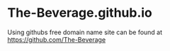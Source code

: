 # The-Beverage.github.io
Using githubs free domain name
site can be found at https://github.com/The-Beverage
